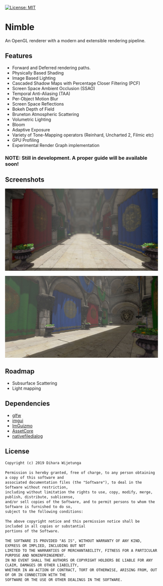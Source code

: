[![License: MIT](https://img.shields.io/packagist/l/doctrine/orm.svg)](https://opensource.org/licenses/MIT)

# Nimble
An OpenGL renderer with a modern and extensible rendering pipeline.

## Features
* Forward and Deferred rendering paths.
* Physically Based Shading
* Image Based Lighting
* Cascaded Shadow Maps with Percentage Closer Filtering (PCF)
* Screen Space Ambient Occlusion (SSAO)
* Temporal Anti-Aliasing (TAA)
* Per-Object Motion Blur
* Screen Space Reflections
* Bokeh Depth of Field
* Bruneton Atmospheric Scattering
* Volumetric Lighting
* Bloom
* Adaptive Exposure
* Variety of Tone-Mapping operators (Reinhard, Uncharted 2, Filmic etc)
* GPU Profiling
* Experimental Render Graph implementation

### NOTE: Still in development. A proper guide will be available soon!

## Screenshots

![Nimble](data/main_1.jpg)

![Nimble](data/main_2.jpg)

## Roadmap

* Subsurface Scattering
* Light mapping

## Dependencies
* [glfw](https://github.com/glfw/glfw)
* [imgui](https://github.com/ocornut/imgui)
* [ImGuizmo](https://github.com/CedricGuillemet/ImGuizmo)
* [AssetCore](https://github.com/diharaw/AssetCore) 
* [nativefiledialog](https://github.com/mlabbe/nativefiledialog)

## License
```
Copyright (c) 2019 Dihara Wijetunga

Permission is hereby granted, free of charge, to any person obtaining a copy of this software and 
associated documentation files (the "Software"), to deal in the Software without restriction, 
including without limitation the rights to use, copy, modify, merge, publish, distribute, sublicense,
and/or sell copies of the Software, and to permit persons to whom the Software is furnished to do so, 
subject to the following conditions:

The above copyright notice and this permission notice shall be included in all copies or substantial
portions of the Software.

THE SOFTWARE IS PROVIDED "AS IS", WITHOUT WARRANTY OF ANY KIND, EXPRESS OR IMPLIED, INCLUDING BUT NOT 
LIMITED TO THE WARRANTIES OF MERCHANTABILITY, FITNESS FOR A PARTICULAR PURPOSE AND NONINFRINGEMENT. 
IN NO EVENT SHALL THE AUTHORS OR COPYRIGHT HOLDERS BE LIABLE FOR ANY CLAIM, DAMAGES OR OTHER LIABILITY,
WHETHER IN AN ACTION OF CONTRACT, TORT OR OTHERWISE, ARISING FROM, OUT OF OR IN CONNECTION WITH THE 
SOFTWARE OR THE USE OR OTHER DEALINGS IN THE SOFTWARE.
```
